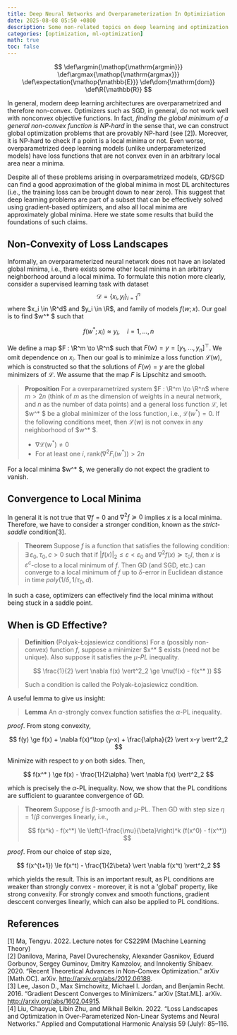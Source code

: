 ```yaml
---
title: Deep Neural Networks and Overparameterization In Optimiziation
date: 2025-08-08 05:50 +0800
description: Some non-related topics on deep learning and optimization.
categories: [optimization, ml-optimization]
math: true
toc: false
---
```


$$
    \def\argmin{\mathop{\mathrm{argmin}}}
    \def\argmax{\mathop{\mathrm{argmax}}}
    \def\expectation{\mathop{\mathbb{E}}}
    \def\dom{\mathrm{dom}}
    \def\R{\mathbb{R}}
$$

In general, modern deep learning architectures are overparametrized and therefore non-convex. Optimizers such as SGD, in general, do not work well with nonconvex objective functions. In fact, _finding the global minimum of a general non-convex function is NP-hard_ in the sense that, we can construct global optimization problems that are provably NP-hard (see [2]). Moreover, it is NP-hard to check if a point is a local minima or not. Even worse, overparametrized deep learning models (unlike underparameterized models) have loss functions that are not convex even in an arbitrary local area near a minima.

Despite all of these problems arising in overparametrized models, GD/SGD can find a good approximation of the global minima in most DL architectures (i.e., the training loss can be brought down to near zero). This suggest that deep learning problems are part of a subset that can be effectively solved using gradient-based optimizers, and also all local minima are approximately global minima. Here we state some results that build the foundations of such claims.

## Non-Convexity of Loss Landscapes

Informally, an overparameterized neural network does not have an isolated global minima, i.e., there exists some other local minima in an arbitrary neighborhood around a local minima. To formulate this notion more clearly, consider a supervised learning task with dataset $$\mathcal{D} = \{ x_i,y_i \} ^n_{i=1}$$ where $x_i \in \R^d$ and $y_i \in \R$, and family of models $f(w;x)$. Our goal is to find $w^* $ such that

$$
f(w^*;x_i) \approx y_i, \quad i = 1,\dots,n
$$

We define a map $F : \R^m \to \R^n$ such that $F(w) = y = [y_1,\dots,y_n]^\top$. We omit dependence on $x_i$. Then our goal is to minimize a loss function $\mathcal{L}(w)$, which is constructed so that the solutions of $F(w) = y$ are the global minimizers of $\mathcal{L}$. We assume that the map $F$ is Lipschitz and smooth.

> **Proposition** For a overparametrized system $F : \R^m \to \R^n$ where $m > 2n$ (think of $m$ as the dimension of weights in a neural network, and $n$ as the number of data points) and a general loss function $\mathcal{L}$, let $w^* $ be a global minimizer of the loss function, i.e., $\mathcal{L}(w^* ) = 0$. If the following conditions meet, then $\mathcal{L}(w)$ is not convex in any neighborhood of $w^* $.
>
> - $\nabla \mathcal{L}(w^* ) \ne 0$
> - For at least one $i$, $\mathrm{rank}(\nabla^2 F_i(w^* )) > 2n$

For a local minima $w^* $, we generally do not expect the gradient to vanish.

## Convergence to Local Minima

In general it is not true that $\nabla f = 0$ and $\nabla^2 f \succeq 0$ implies $x$ is a local minima. Therefore, we have to consider a stronger condition, known as the _strict-saddle_ condition[3].

> **Theorem** Suppose $f$ is a function that satisfies the following condition: $\exists\,\varepsilon_0,\tau_0,c > 0$ such that if $\vert f(x) \vert_2 \le \varepsilon < \varepsilon_0$ and $\nabla^2 f(x) \succeq \tau_0 I$, then $x$ is $\varepsilon^c$-close to a local minimum of $f$. Then GD (and SGD, etc.) can converge to a local minimum of $f$ up to $\delta$-error in Euclidean distance in time $poly(1/\delta, 1/\tau_0, d)$.

In such a case, optimizers can effectively find the local minima without being stuck in a saddle point.

## When is GD Effective?

> **Definition** (Polyak-Łojasiewicz conditions) For a (possibly non-convex) function $f$, suppose a minimizer $x^* $ exists (need not be unique). Also suppose it satisfies the _$\mu$-PL_ inequality.
>
> $$
\frac{1}{2} \vert \nabla f(x) \vert^2_2 \ge \mu(f(x) - f(x^* ))
> $$
>
> Such a condition is called the Polyak-Łojasiewicz condition.

A useful lemma to give us insight:

> **Lemma** An $\alpha$-strongly convex function satisfies the $\alpha$-PL inequality.

_proof_. From stong convexity,

$$
f(y) \ge f(x) + \nabla f(x)^\top (y-x) + \frac{\alpha}{2} \vert x-y \vert^2_2
$$

Minimize with respect to $y$ on both sides. Then,

$$
f(x^* ) \ge f(x) - \frac{1}{2\alpha} \vert \nabla f(x) \vert^2_2
$$

which is precisely the $\alpha$-PL inequality. Now, we show that the PL conditions are sufficient to guarantee convergence of GD.

> **Theorem** Suppose $f$ is $\beta$-smooth and $\mu$-PL. Then GD with step size $\eta = 1/\beta$ converges linearly, i.e.,
>
> $$
f(x^k) - f(x^*) \le \left(1-\frac{\mu}{\beta}\right)^k (f(x^0) - f(x^*))
> $$

_proof_. From our choice of step size,

$$
f(x^{t+1}) \le f(x^t) - \frac{1}{2\beta} \vert \nabla f(x^t) \vert^2_2
$$

which yields the result. This is an important result, as PL conditions are weaker than strongly convex - moreover, it is not a 'global' property, like strong convexity. For strongly convex and smooth functions, gradient desccent converges linearly, which can also be applied to PL conditions.

## References

[1] Ma, Tengyu. 2022. Lecture notes for CS229M (Machine Learning Theory) \
[2] Danilova, Marina, Pavel Dvurechensky, Alexander Gasnikov, Eduard Gorbunov, Sergey Guminov, Dmitry Kamzolov, and Innokentiy Shibaev. 2020. “Recent Theoretical Advances in Non-Convex Optimization.” arXiv [Math.OC]. arXiv. http://arxiv.org/abs/2012.06188. \
[3] Lee, Jason D., Max Simchowitz, Michael I. Jordan, and Benjamin Recht. 2016. “Gradient Descent Converges to Minimizers.” arXiv [Stat.ML]. arXiv. http://arxiv.org/abs/1602.04915. \
[4] Liu, Chaoyue, Libin Zhu, and Mikhail Belkin. 2022. “Loss Landscapes and Optimization in Over-Parameterized Non-Linear Systems and Neural Networks.” Applied and Computational Harmonic Analysis 59 (July): 85–116.
